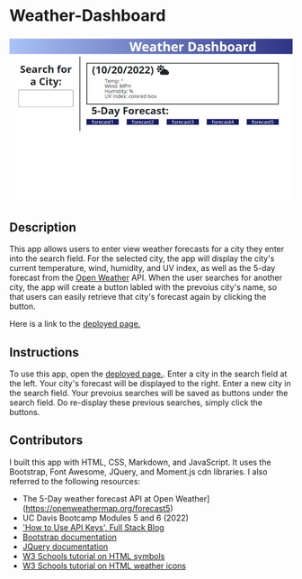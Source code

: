 # Weather-Dashboard
![screenshot of app](./assets/images/weather-dsh-ss.jpg)

## Description
This app allows users to enter view weather forecasts for a city they enter into the search field. For the selected city, the app will display the city's current temperature, wind, humidity, and UV index, as well as the 5-day forecast from the [Open Weather](https://openweathermap.org/forecast5) API. When the user searches for another city, the app will create a button labled with the prevoius city's name, so that users can easily retrieve that city's forecast again by clicking the button. 

Here is a link to the [deployed page.](https://abi-queen.github.io/Weather-Dashboard/)

## Instructions
To use this app, open the [deployed page.](https://abi-queen.github.io/Weather-Dashboard/). Enter a city in the search field at the left. Your city's forecast will be displayed to the right. Enter a new city in the search field. Your prevoius searches will be saved as buttons under the search field. Do re-display these previous searches, simply click the buttons.  

## Contributors
I built this app with HTML, CSS, Markdown, and JavaScript. It uses the Bootstrap, Font Awesome, JQuery, and Moment.js cdn libraries. I also referred to the following resources:
- The 5-Day weather forecast API at Open Weather](https://openweathermap.org/forecast5) 
- UC Davis Bootcamp Modules 5 and 6 (2022)
- ['How to Use API Keys', Full Stack Blog](https://coding-boot-camp.github.io/full-stack/apis/how-to-use-api-keys)
- [Bootstrap documentation](https://getbootstrap.com/docs/4.0/layout/grid/)
- [JQuery documentation](https://api.jquery.com/)
- [W3 Schools tutorial on HTML symbols](https://www.w3schools.com/html/html_symbols.asp)
- [W3 Schools tutorial on HTML weather icons](https://www.w3schools.com/icons/fontawesome5_icons_weather.asp) 